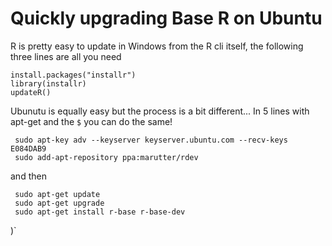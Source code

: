 # Quickly upgrading Base R on Ubuntu

R is pretty easy to update in Windows from the R cli itself, the following three lines are all you need

```
install.packages("installr")  
library(installr)  
updateR()
```

Ubunutu is equally easy but the process is a bit different... In 5 lines with apt-get and the `$` you can do the same!

```
 sudo apt-key adv --keyserver keyserver.ubuntu.com --recv-keys E084DAB9  
 sudo add-apt-repository ppa:marutter/rdev

```
 
and then

```
 sudo apt-get update  
 sudo apt-get upgrade  
 sudo apt-get install r-base r-base-dev  
```


)`
